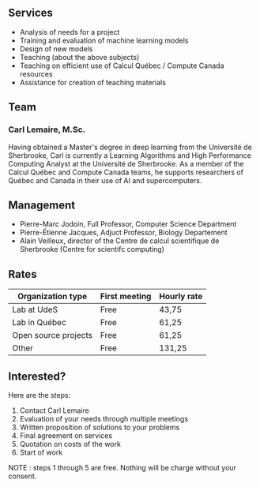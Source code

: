 ## Services

* Analysis of needs for a project
* Training and evaluation of machine learning models
* Design of new models
* Teaching (about the above subjects)
* Teaching on efficient use of Calcul Québec / Compute Canada resources
* Assistance for creation of teaching materials

## Team

### Carl Lemaire, M.Sc.
Having obtained a Master's degree in deep learning from the Université de Sherbrooke, Carl is currently a Learning Algorithms
and High Performance Computing Analyst at the Université de Sherbrooke. As a member of the Calcul Québec and Compute Canada
teams, he supports researchers of Québec and Canada in their use of AI and supercomputers.

## Management

* Pierre-Marc Jodoin, Full Professor, Computer Science Department
* Pierre-Étienne Jacques, Adjuct Professor, Biology Departement
* Alain Veilleux, director of the Centre de calcul scientifique de Sherbrooke (Centre for scientifc computing)

## Rates

| Organization type    | First meeting           | Hourly rate  |
|----------------------|-------------------------|--------------|
| Lab at UdeS          | Free                    | 43,75        |
| Lab in Québec        | Free                    | 61,25        |
| Open source projects | Free                    | 61,25        |
| Other                | Free                    | 131,25       |

## Interested?

Here are the steps:

1. Contact Carl Lemaire
2. Evaluation of your needs through multiple meetings
3. Written proposition of solutions to your problems
4. Final agreement on services
5. Quotation on costs of the work
6. Start of work

NOTE : steps 1 through 5 are free. Nothing will be charge without your consent.
